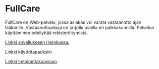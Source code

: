 # FullCare
FullCare on Web-palvelu, jossa asiakas voi varata vastaanotto ajan lääkärille. Vastaanottoaikoja on tarjolla useilla eri paikkakunnilla. Palvelun käyttäminen edellyttää rekisteröitymistä.

[Linkki sovellukseen Herokussa.](https://fullcure-app.herokuapp.com)

[Linkki käyttötapauksiin](https://github.com/roklem314/Laakari-palvelu/blob/master/documentation/user_story.md)

[Linkki tietokantakaavioon](https://github.com/roklem314/Laakari-palvelu/blob/master/documentation/tietokantakaavio1.jpg)
